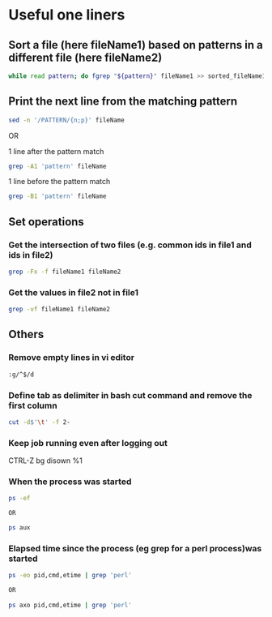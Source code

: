 # Useful one liners

## Sort a file (here fileName1) based on patterns in a different file (here fileName2)

```bash
while read pattern; do fgrep "${pattern}" fileName1 >> sorted_fileName1; done < fileName2
```

## Print the next line from the matching pattern

```bash
sed -n '/PATTERN/{n;p}' fileName 
```

OR

1 line after the pattern match

```bash
grep -A1 'pattern' fileName
```

1 line before the pattern match

```bash
grep -B1 'pattern' fileName
```

## Set operations

### Get the intersection of two files (e.g. common ids in file1 and ids in file2)

```bash
grep -Fx -f fileName1 fileName2
```

### Get the values in file2 not in file1

```bash
grep -vf fileName1 fileName2
```

## Others

### Remove empty lines in vi editor
```bash
:g/^$/d
```

### Define tab as delimiter in bash cut command and remove the first column

```bash
cut -d$'\t' -f 2-
```

### Keep job running even after logging out

CTRL-Z
bg
disown %1


### When the process was started

```bash
ps -ef

OR

ps aux
```

### Elapsed time since the process (eg grep for a perl process)was started 

```bash
ps -eo pid,cmd,etime | grep 'perl'

OR
 
ps axo pid,cmd,etime | grep 'perl'
```
